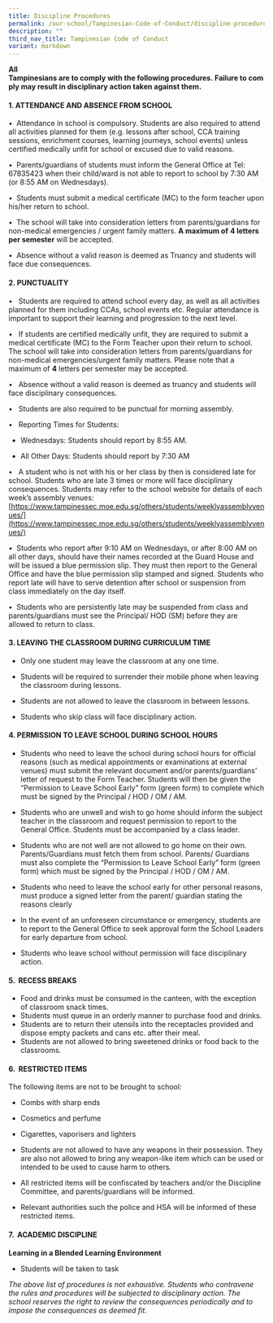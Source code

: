```yaml
---
title: Discipline Procedures
permalink: /our-school/Tampinesian-Code-of-Conduct/discipline-procedures/
description: ""
third_nav_title: Tampinesian Code of Conduct
variant: markdown
---
```

**All Tampinesians are to comply with the following procedures. Failure to comply may result in disciplinary action taken against them.**

#### 1. ATTENDANCE AND ABSENCE FROM SCHOOL

•  Attendance in school is compulsory. Students are also required to attend all activities planned for them (e.g. lessons after school, CCA training sessions, enrichment courses, learning journeys, school events) unless certified medically unfit for school or excused due to valid reasons.

•  Parents/guardians of students must inform the General Office at Tel: 67835423 when their child/ward is not able to report to school by 7:30 AM (or 8:55 AM on Wednesdays).

•  Students must submit a medical certificate (MC) to the form teacher upon his/her return to school.

•  The school will take into consideration letters from parents/guardians for non-medical emergencies / urgent family matters. **A maximum of** **4 letters per semester** will be accepted.

•  Absence without a valid reason is deemed as Truancy and students will face due consequences.

#### 2. PUNCTUALITY

•   Students are required to attend school every day, as well as all activities planned for them including CCAs, school events etc. Regular attendance is important to support their learning and progression to the next level. 

•   If students are certified medically unfit, they are required to submit a medical certificate (MC) to the Form Teacher upon their return to school. The school will take into consideration letters from parents/guardians for non-medical emergencies/urgent family matters. Please note that a maximum of **4** letters per semester may be accepted.

•   Absence without a valid reason is deemed as truancy and students will face disciplinary consequences.

•   Students are also required to be punctual for morning assembly. 

•   Reporting Times for Students:

- Wednesdays: Students should report by 8:55 AM.

- All Other Days: Students should report by 7:30 AM 

•   A student who is not with his or her class by then is considered late for school. Students who are late 3 times or more will face disciplinary consequences. Students may refer to the school website for details of each week’s assembly venues: [https://www.tampinessec.moe.edu.sg/others/students/weeklyassemblyvenues/](https://www.tampinessec.moe.edu.sg/others/students/weeklyassemblyvenues/)

•  Students who report after 9:10 AM on Wednesdays, or after 8:00 AM on all other days, should have their names recorded at the Guard House and will be issued a blue permission slip. They must then report to the General Office and have the blue permission slip stamped and signed. Students who report late will have to serve detention after school or suspension from class immediately on the day itself.

•  Students who are persistently late may be suspended from class and parents/guardians must see the Principal/ HOD (SM) before they are allowed to return to class.

#### 3. LEAVING THE CLASSROOM DURING CURRICULUM TIME

*   Only one student may leave the classroom at any one time.

*   Students will be required to surrender their mobile phone when leaving the classroom during lessons.

*   Students are not allowed to leave the classroom in between lessons.

*   Students who skip class will face disciplinary action.

  

#### 4. PERMISSION TO LEAVE SCHOOL DURING SCHOOL HOURS

*   Students who need to leave the school during school hours for official reasons (such as medical appointments or examinations at external venues) must submit the relevant document and/or parents/guardians’ letter of request to the Form Teacher. Students will then be given the “Permission to Leave School Early” form (green form) to complete which must be signed by the Principal / HOD / OM / AM.

*   Students who are unwell and wish to go home should inform the subject teacher in the classroom and request permission to report to the General Office. Students must be accompanied by a class leader.

*   Students who are not well are not allowed to go home on their own. Parents/Guardians must fetch them from school. Parents/ Guardians must also complete the “Permission to Leave School Early” form (green form) which must be signed by the Principal / HOD / OM / AM.

*   Students who need to leave the school early for other personal reasons, must produce a signed letter from the parent/ guardian stating the reasons clearly

*   In the event of an unforeseen circumstance or emergency, students are to report to the General Office to seek approval form the School Leaders for early departure from school.

*   Students who leave school without permission will face disciplinary action.

  

#### 5.  RECESS BREAKS

*   Food and drinks must be consumed in the canteen, with the exception of classroom snack times.
*   Students must queue in an orderly manner to purchase food and drinks.
*   Students are to return their utensils into the receptacles provided and dispose empty packets and cans etc. after their meal.
*   Students are not allowed to bring sweetened drinks or food back to the classrooms.

#### 6.  RESTRICTED ITEMS

The following items are not to be brought to school:

*   Combs with sharp ends

*   Cosmetics and perfume

*   Cigarettes, vaporisers and lighters

*   Students are not allowed to have any weapons in their possession. They are also not allowed to bring any weapon-like item which can be used or intended to be used to cause harm to others.

*   All restricted items will be confiscated by teachers and/or the Discipline Committee, and parents/guardians will be informed. 

*   Relevant authorities such the police and HSA will be informed of these restricted items.

#### 7.  ACADEMIC DISCIPLINE

**Learning in a Blended Learning Environment**

* Students will be taken to task

  

_The above list of procedures is not exhaustive. Students who contravene the rules and procedures will be subjected to disciplinary action. The school reserves the right to review the consequences periodically and to impose the consequences as deemed fit._